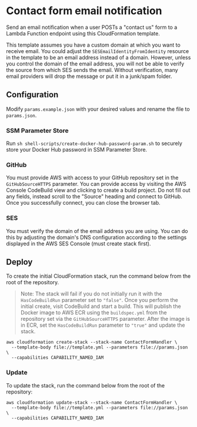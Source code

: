 # Contact form email notification

Send an email notification when a user POSTs a "contact us" form to a Lambda
Function endpoint using this CloudFormation template.

This template assumes you have a custom domain at which you want to receive
email. You could adjust the `SESEmailIdentityFromIdentity` resource in the
template to be an email address instead of a domain. However, unless you control
the domain of the email address, you will not be able to verify the source from
which SES sends the email. Without verification, many email providers will drop
the message or put it in a junk/spam folder.

## Configuration

Modify `params.example.json` with your desired values and rename the file to
`params.json`.

### SSM Parameter Store

Run `sh shell-scripts/create-docker-hub-password-param.sh` to securely store
your Docker Hub password in SSM Parameter Store.

### GitHub

You must provide AWS with access to your GitHub repository set in the `GitHubSourceHTTPS`
parameter. You can provide access by visiting the AWS Console CodeBuild view and
clicking to create a build project. Do not fill out any fields, instead scroll to
the "Source" heading and connect to GitHub. Once you successfully connect, you
can close the browser tab.

### SES

You must verify the domain of the email address you are using. You can do this
by adjusting the domain's DNS configuration according to the settings displayed
in the AWS SES Console (must create stack first).

## Deploy

To create the initial CloudFormation stack, run the command below from the root
of the repository.

> Note: The stack will fail if you do not initially run it with the
> `HasCodeBuildRun` parameter set to `"false"`. Once you perform the initial create,
> visit CodeBuild and start a build. This will publish the Docker image to AWS ECR
> using the `buildspec.yml` from the repository set via the `GitHubSourceHTTPS`
> parameter. After the image is in ECR, set the `HasCodeBuildRun` parameter to
> `"true"` and update the stack.

```console
aws cloudformation create-stack --stack-name ContactFormHandler \
  --template-body file://template.yml --parameters file://params.json \
  --capabilities CAPABILITY_NAMED_IAM
```

### Update

To update the stack, run the command below from the root of the repository:

```console
aws cloudformation update-stack --stack-name ContactFormHandler \
  --template-body file://template.yml --parameters file://params.json \
  --capabilities CAPABILITY_NAMED_IAM
```
